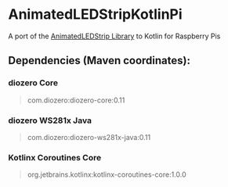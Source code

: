 # AnimatedLEDStripKotlinPi

A port of the [AnimatedLEDStrip Library](https://github.com/maxnz/AnimatedLEDStrip) to Kotlin for Raspberry Pis

## Dependencies (Maven coordinates):

### diozero Core
> com.diozero:diozero-core:0.11

### diozero WS281x Java
> com.diozero:diozero-ws281x-java:0.11

### Kotlinx Coroutines Core
> org.jetbrains.kotlinx:kotlinx-coroutines-core:1.0.0
